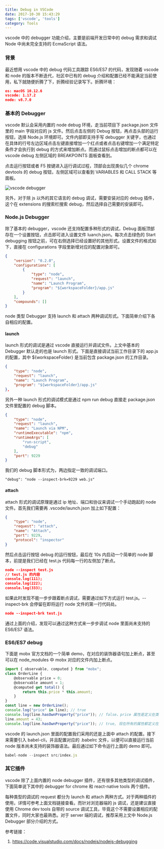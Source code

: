 ```yaml
---
title: Debug in VSCode
date: 2017-10-30 15:43:29
tags: ['vscode', 'tools']
category: Tools
---
```


vscode 中的 debugger 功能介绍，主要是前端开发日常中的 debug 需求和调试 Node 中尚未完全支持的 EcmaScript 语法。

<!--more-->

### 背景

最近想用 vscode 中的 debug 代码工具跟踪 ES6/ES7 的代码，发现随着 vscode 和 node 的版本不断迭代，社区中已有的 debug 介绍和配置已经不能满足当前使用，私下就随便折腾了下，折腾经验记录写下。折腾环境：

```json
os: macOS 10.12.6
vscode: 1.17.2
node: v8.7.0
```

### 基本的 Debugger

vscode 默认会采用内置的 node debug 环境，走当前项目下 package.json 文件里的 main 字段对应的 js 文件。然后点击左侧的 Debug 按钮，再点击头部的运行按钮，选择 Node.js 环境即可。文件内部即支持手写 debugger 关键字，也通过在具体的行号左边区域点击左键直接增加一个红点或者点击右键增加一个满足特定条件才会执行到 debug 的方式来增加断点。而通过鼠标点击增加的断点都可以在 vscode debug 左侧区域的 BREAKPOINTS 面板查看到。

点击运行按钮或者 F5 按键进入运行调试过程，顶部会出现类似几个 chrome devtools 的 debug 按钮，左侧区域可以查看到 VARIABLES 和 CALL STACK 等面板。

![vscode debugger](https://ws1.sinaimg.cn/large/cab372d4ly1fl42mlyrovj20lo04xwet.jpg)

另外，对于除 js 以外的其它语言的 debug 调试，需要安装对应的 debug 插件，这个在 extensions 的搜索栏搜索 debug，然后选择自己需要的安装即可。

### Node.js Debugger
除了基本的 debugger，vscode 还支持配置多种形式的调试，Debug 面板顶部存在一个设置按钮，点击即可进入设置文件 luanch.json。每次点击绿色的 Start debugging 按钮之前，可在右侧选择已经设置好的其他形式。设置文件的格式如下，直接在 configurations 字段里新增对应的配置对象即可。

```json
{
    "version": "0.2.0",
    "configurations": [
        {
            "type": "node",
            "request": "launch",
            "name": "Launch Program",
            "program": "${workspaceFolder}/app.js"
        }
    ],
    "compounds": []
}
```

node 类型 Debugger 支持 launch 和 attach 两种调试形式。下面简单介绍下各自相应的配置。

#### launch

launch 形式的调试是通过 vscode 直接运行并调试文件。上文中基本的 Debugger 默认走的也是 launch 形式。下面是直接调试当前工作目录下的 app.js 的配置，其中 ${workspaceFolder} 是当前包含 package.json 的工作目录。

```json
{
    "type": "node",
    "request": "launch",
    "name": "Launch Program",
    "program": "${workspaceFolder}/app.js"
},
```

另外一种 launch 形式的调试模式是通过 npm run debug 直接走 package.json 文件里配置的 debug 脚本。

```json
{
    "type": "node",
    "request": "launch",
    "name": "Launch via NPM",
    "runtimeExecutable": "npm",
    "runtimeArgs": [
        "run-script",
        "debug"
    ],
    "port": 9229
}
```

我们的 debug 脚本形式为，两边指定一致的调试端口。

```
"debug": "node --inspect-brk=9229 web.js"
```

#### attach

attach 形式的调试原理是通过 ip 地址、端口和协议来调试一个手动跑起的 node 文件。首先我们需要再 .vscode/launch.json 加上如下配置：

```json
{
    "type": "node",
    "request": "attach",
    "name": "Attach",
    "port": 9229,
    "protocol": "inspector"
}
```

然后点击运行按钮 debug 的运行按钮，最后在 10s 内启动一个简单的 node 脚本，前提是我们已经在 test.js 代码每一行的左侧加了断点。

```json
node --inspect test.js
// test.js 的内容
console.log(111);
console.log(222);
console.log(333);
```

如果此时发现不能一步步跟着断点调试，需要通过如下方式运行 test.js。--inspect-brk 会停留在即将运行 node 文件的第一行代码处。

```json
node --inspect-brk test.js
```

通过上面的介绍，发现可以通过这种方式来一步步调试 node 里面尚未支持的 ES6/ES7 语法。

### ES6/ES7 debug

下面是 mobx 官方文档的一个简单 demo，在对应的装饰器语句加上断点，甚至可以在 node_modules 中 mobx 对应的文件内加上断点。

```js
import { observable, computed } from "mobx";
class OrderLine {
    @observable price = 0;
    @observable amount = 1;
    @computed get total() {
        return this.price * this.amount;
    }
}
const line = new OrderLine();
console.log("price" in line); // true
console.log(line.hasOwnProperty("price")); // false，price 属性是定义在类上的，尽管值会被存储在每个实例上。
line.amount = 43;
console.log(line.hasOwnProperty("price")); // true, 现在所有的属性都定义在实例上了。
```

vscode 的 launch.json 里面的配置我们采用的还是上面中 attach 的配置。接下来需要引入 babel-cli，并且配置对应的 .babelrc 文件，以便可以直接运行当前 node 版本尚未支持的装饰器语法。最后通过如下命令运行上面的 demo 即可。

```js
babel-node --inspect src/index.js
```

### 其它插件

vscode 除了上面内置的 node debugger 插件，还有很多其他类型的调试插件，下面简单说下其中的 debugger for chrome 和 react-native tools 两个插件。

每种类型的调试的 request 都分为 launch 和 attach 两种方式。对于两种插件的使用，详情可参考上面文档链接查看。而针对浏览器端的 js 调试，还是建议直接使用 Chrome dev tools 自带的 source 调试工具，毕竟这个不需要设置相应的配置文件，同时大家也最熟悉。对于 server 端的调试，推荐采用上文中 Node.js Debugger 部分介绍的方式。

参考链接：

1. https://code.visualstudio.com/docs/nodejs/nodejs-debugging